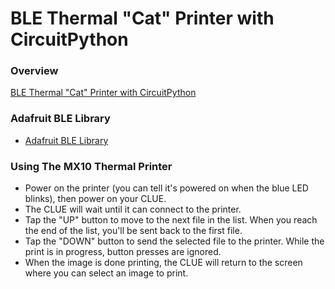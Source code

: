 # BLE Thermal "Cat" Printer with CircuitPython

### Overview

[BLE Thermal "Cat" Printer with CircuitPython](https://learn.adafruit.com/ble-thermal-cat-printer-with-circuitpython)

### Adafruit BLE Library
 * [Adafruit BLE Library](https://docs.circuitpython.org/projects/ble/en/latest/api.html)

### Using The MX10 Thermal Printer

* Power on the printer (you can tell it's powered on when the blue LED blinks), then power on your CLUE.
* The CLUE will wait until it can connect to the printer.
* Tap the "UP" button to move to the next file in the list. When you reach the end of the list, you'll be sent back to the first file.
* Tap the "DOWN" button to send the selected file to the printer. While the print is in progress, button presses are ignored.
* When the image is done printing, the CLUE will return to the screen where you can select an image to print.
